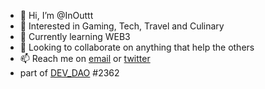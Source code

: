 - 👋 Hi, I’m @InOuttt
- 👀 Interested in Gaming, Tech, Travel and Culinary
- 🌱 Currently learning WEB3
- 💞️ Looking to collaborate on anything that help the others
- 📫 Reach me on [email](mailto:andhikafatoni@gmail.com) or [twitter](https://twitter.com/InOuttt_)
- part of [DEV_DAO](https://www.developerdao.com/?id=2362) #2362

<!---
InOuttt/InOuttt is a ✨ special ✨ repository because its `README.md` (this file) appears on your GitHub profile.
You can click the Preview link to take a look at your changes.
--->
